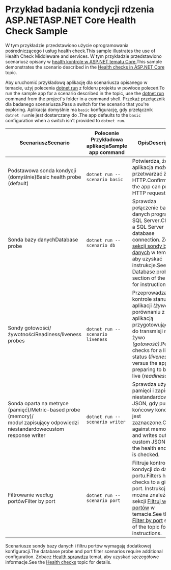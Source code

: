 # <a name="aspnet-core-health-check-sample"></a><span data-ttu-id="d27b1-101">Przykład badania kondycji rdzenia ASP.NET</span><span class="sxs-lookup"><span data-stu-id="d27b1-101">ASP.NET Core Health Check Sample</span></span>

<span data-ttu-id="d27b1-102">W tym przykładzie przedstawiono użycie oprogramowania pośredniczącego i usług health check.</span><span class="sxs-lookup"><span data-stu-id="d27b1-102">This sample illustrates the use of Health Check Middleware and services.</span></span> <span data-ttu-id="d27b1-103">W tym przykładzie przedstawiono scenariusz opisany w [health kontrole w ASP.NET tematu Core.](https://docs.microsoft.com/aspnet/core/host-and-deploy/health-checks)</span><span class="sxs-lookup"><span data-stu-id="d27b1-103">This sample demonstrates the scenario described in the [Health checks in ASP.NET Core](https://docs.microsoft.com/aspnet/core/host-and-deploy/health-checks) topic.</span></span>

<span data-ttu-id="d27b1-104">Aby uruchomić przykładową aplikację dla scenariusza opisanego w temacie, użyj polecenia [dotnet run](https://docs.microsoft.com/dotnet/core/tools/dotnet-run) z folderu projektu w powłoce poleceń.</span><span class="sxs-lookup"><span data-stu-id="d27b1-104">To run the sample app for a scenario described in the topic, use the [dotnet run](https://docs.microsoft.com/dotnet/core/tools/dotnet-run) command from the project's folder in a command shell.</span></span> <span data-ttu-id="d27b1-105">Przekaż przełącznik dla badanego scenariusza.</span><span class="sxs-lookup"><span data-stu-id="d27b1-105">Pass a switch for the scenario that you're exploring.</span></span> <span data-ttu-id="d27b1-106">Aplikacja domyślnie ma `basic` konfigurację, gdy przełącznik `dotnet run`nie jest dostarczany do .</span><span class="sxs-lookup"><span data-stu-id="d27b1-106">The app defaults to the `basic` configuration when a switch isn't provided to `dotnet run`.</span></span>

| <span data-ttu-id="d27b1-107">Scenariusz</span><span class="sxs-lookup"><span data-stu-id="d27b1-107">Scenario</span></span>                                               | <span data-ttu-id="d27b1-108">Polecenie Przykładowa aplikacja</span><span class="sxs-lookup"><span data-stu-id="d27b1-108">Sample app command</span></span>               | <span data-ttu-id="d27b1-109">Opis</span><span class="sxs-lookup"><span data-stu-id="d27b1-109">Description</span></span> |
| ------------------------------------------------------ | -------------------------------- | ----------- |
| <span data-ttu-id="d27b1-110">Podstawowa sonda kondycji (domyślnie)</span><span class="sxs-lookup"><span data-stu-id="d27b1-110">Basic health probe (default)</span></span>                           | `dotnet run --scenario basic`    | <span data-ttu-id="d27b1-111">Potwierdza, że aplikacja może przetwarzać żądania HTTP.</span><span class="sxs-lookup"><span data-stu-id="d27b1-111">Confirms that the app can process HTTP requests.</span></span> |
| <span data-ttu-id="d27b1-112">Sonda bazy danych</span><span class="sxs-lookup"><span data-stu-id="d27b1-112">Database probe</span></span>                                         | `dotnet run --scenario db`       | <span data-ttu-id="d27b1-113">Sprawdza połączenie bazy danych programu SQL Server.</span><span class="sxs-lookup"><span data-stu-id="d27b1-113">Checks a SQL Server database connection.</span></span> <span data-ttu-id="d27b1-114">Zobacz [sekcji sondy bazy danych](https://docs.microsoft.com/aspnet/core/host-and-deploy/health-checks#database-probe) w temacie, aby uzyskać instrukcje.</span><span class="sxs-lookup"><span data-stu-id="d27b1-114">See the [Database probe](https://docs.microsoft.com/aspnet/core/host-and-deploy/health-checks#database-probe) section of the topic for instructions.</span></span> |
| <span data-ttu-id="d27b1-115">Sondy gotowości/żywotności</span><span class="sxs-lookup"><span data-stu-id="d27b1-115">Readiness/liveness probes</span></span>                              | `dotnet run --scenario liveness` | <span data-ttu-id="d27b1-116">Przeprowadza kontrole stanu żywej aplikacji *(żywo)* w porównaniu z aplikacją przygotowującą się do transmisji na żywo *(gotowość).*</span><span class="sxs-lookup"><span data-stu-id="d27b1-116">Performs checks for a live app status (*liveness*) versus the app preparing to become live (*readiness*).</span></span> |
| <span data-ttu-id="d27b1-117">Sonda oparta na metryce (pamięć)/</span><span class="sxs-lookup"><span data-stu-id="d27b1-117">Metric-based probe (memory)/</span></span><br><span data-ttu-id="d27b1-118">moduł zapisujący odpowiedzi niestandardowe</span><span class="sxs-lookup"><span data-stu-id="d27b1-118">custom response writer</span></span> | `dotnet run --scenario writer`   | <span data-ttu-id="d27b1-119">Sprawdza użycie pamięci i zapisuje niestandardowe JSON, gdy punkt końcowy kondycji jest zaznaczone.</span><span class="sxs-lookup"><span data-stu-id="d27b1-119">Checks against memory use and writes out custom JSON when the health endpoint is checked.</span></span> |
| <span data-ttu-id="d27b1-120">Filtrowanie według portów</span><span class="sxs-lookup"><span data-stu-id="d27b1-120">Filter by port</span></span>                                         | `dotnet run --scenario port`     | <span data-ttu-id="d27b1-121">Filtruje kontrole kondycji do danego portu.</span><span class="sxs-lookup"><span data-stu-id="d27b1-121">Filters health checks to a given port.</span></span> <span data-ttu-id="d27b1-122">Instrukcje można znaleźć w sekcji [Filtruj według portów](https://docs.microsoft.com/aspnet/core/host-and-deploy/health-checks#filter-by-port) w temacie.</span><span class="sxs-lookup"><span data-stu-id="d27b1-122">See the [Filter by port](https://docs.microsoft.com/aspnet/core/host-and-deploy/health-checks#filter-by-port) section of the topic for instructions.</span></span> |

<span data-ttu-id="d27b1-123">Scenariusze sondy bazy danych i filtru portów wymagają dodatkowej konfiguracji.</span><span class="sxs-lookup"><span data-stu-id="d27b1-123">The database probe and port filter scenarios require additional configuration.</span></span> <span data-ttu-id="d27b1-124">Zobacz [Health sprawdza](https://docs.microsoft.com/aspnet/core/host-and-deploy/health-checks) temat, aby uzyskać szczegółowe informacje.</span><span class="sxs-lookup"><span data-stu-id="d27b1-124">See the [Health checks](https://docs.microsoft.com/aspnet/core/host-and-deploy/health-checks) topic for details.</span></span>

